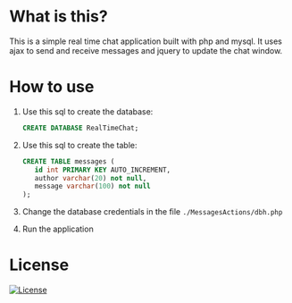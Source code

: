# What is this?

This is a simple real time chat application built with php and mysql. It uses ajax to send and receive messages and jquery to update the chat window.

# How to use

1. Use this sql to create the database:
   ```sql
   CREATE DATABASE RealTimeChat;
   ```

2. Use this sql to create the table:
   ```sql
   CREATE TABLE messages (
      id int PRIMARY KEY AUTO_INCREMENT,
      author varchar(20) not null,
      message varchar(100) not null
   );
   ```

3. Change the database credentials in the file `./MessagesActions/dbh.php`

4. Run the application

# License

[![License](https://img.shields.io/github/license/itzaymvn/RealTimeChat-PHP?style=for-the-badge)]([https://github.com/itzAymvn/Aymvn.me/blob/master/LICENSE](https://raw.githubusercontent.com/itzAymvn/RealTimeChat-PHP/main/LICENSE))
